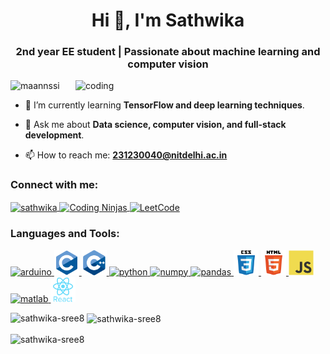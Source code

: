 <h1 align="center">Hi 👋, I'm Sathwika</h1>
<h3 align="center">2nd year EE student | Passionate about machine learning and computer vision</h3>
<img align="right" alt="coding" width="400" src="https://user-images.githubusercontent.com/69220037/203141922-dc941a18-63f5-4c8a-9013-86ce406f471d.gif">

<p align="left"> <img src="https://komarev.com/ghpvc/?username=maannssi&label=Profile%20views&color=0e75b6&style=flat" alt="maannssi" /> </p>
  
- 🌱 I’m currently learning **TensorFlow and deep learning techniques**.

- 💬 Ask me about **Data science, computer vision, and full-stack development**.

- 📫 How to reach me: **231230040@nitdelhi.ac.in**

<h3 align="left">Connect with me:</h3>
<p align="left">
  <a href="https://www.linkedin.com/in/sathwika/" target="blank">
    <img align="center" src="https://raw.githubusercontent.com/rahuldkjain/github-profile-readme-generator/master/src/images/icons/Social/linked-in-alt.svg" alt="sathwika" height="30" width="40" />
  </a>
  <a href="https://www.naukri.com/code360/profile/e0ab72e8-dccd-4bdb-a45c-2c6ab14a4b55" target="blank">
    <img align="center" src="https://upload.wikimedia.org/wikipedia/commons/4/44/Coding_Ninjas_Logo.svg" alt="Coding Ninjas" height="30" width="40" />
  </a>
  <a href="https://leetcode.com/u/sathwika_sree/" target="blank">
    <img align="center" src="https://upload.wikimedia.org/wikipedia/commons/7/75/LeetCode_logo_2021.svg" alt="LeetCode" height="30" width="40" />
  </a>
</p>

<h3 align="left">Languages and Tools:</h3>
<p align="left"> 
  <a href="https://www.arduino.cc/" target="_blank" rel="noreferrer">
    <img src="https://cdn.worldvectorlogo.com/logos/arduino-1.svg" alt="arduino" width="40" height="40"/>
  </a>
  <a href="https://www.cprogramming.com/" target="_blank" rel="noreferrer">
    <img src="https://raw.githubusercontent.com/devicons/devicon/master/icons/c/c-original.svg" alt="c" width="40" height="40"/>
  </a>
  <a href="https://www.w3schools.com/cpp/" target="_blank" rel="noreferrer">
    <img src="https://raw.githubusercontent.com/devicons/devicon/master/icons/cplusplus/cplusplus-original.svg" alt="cplusplus" width="40" height="40"/>
  </a>
  <a href="https://www.python.org/" target="_blank" rel="noreferrer">
    <img src="https://upload.wikimedia.org/wikipedia/commons/c/c3/Python-logo-notext.svg" alt="python" width="40" height="40"/>
  </a>
  <a href="https://numpy.org/" target="_blank" rel="noreferrer">
    <img src="https://upload.wikimedia.org/wikipedia/commons/1/1a/NumPy_logo.svg" alt="numpy" width="40" height="40"/>
  </a>
  <a href="https://pandas.pydata.org/" target="_blank" rel="noreferrer">
    <img src="https://upload.wikimedia.org/wikipedia/commons/e/ed/Pandas_logo.svg" alt="pandas" width="40" height="40"/>
  </a>
  <a href="https://www.w3schools.com/css/" target="_blank" rel="noreferrer">
    <img src="https://raw.githubusercontent.com/devicons/devicon/master/icons/css3/css3-original-wordmark.svg" alt="css3" width="40" height="40"/>
  </a>
  <a href="https://www.w3.org/html/" target="_blank" rel="noreferrer">
    <img src="https://raw.githubusercontent.com/devicons/devicon/master/icons/html5/html5-original-wordmark.svg" alt="html5" width="40" height="40"/>
  </a>
  <a href="https://developer.mozilla.org/en-US/docs/Web/JavaScript" target="_blank" rel="noreferrer">
    <img src="https://raw.githubusercontent.com/devicons/devicon/master/icons/javascript/javascript-original.svg" alt="javascript" width="40" height="40"/>
  </a>
  <a href="https://www.mathworks.com/" target="_blank" rel="noreferrer">
    <img src="https://upload.wikimedia.org/wikipedia/commons/2/21/Matlab_Logo.png" alt="matlab" width="40" height="40"/>
  </a>
  <a href="https://reactjs.org/" target="_blank" rel="noreferrer">
    <img src="https://raw.githubusercontent.com/devicons/devicon/master/icons/react/react-original-wordmark.svg" alt="react" width="40" height="40"/>
  </a>
</p>

<p><img align="left" src="https://github-readme-stats.vercel.app/api/top-langs?username=sathwika-sree8&show_icons=true&locale=en&layout=compact" alt="sathwika-sree8" /></p>

<p>&nbsp;<img align="center" src="https://github-readme-stats.vercel.app/api?username=sathwika-sree8&show_icons=true&locale=en" alt="sathwika-sree8" /></p>

<p><img align="center" src="https://github-readme-streak-stats.herokuapp.com/?user=sathwika-sree8&" alt="sathwika-sree8" /></p>
